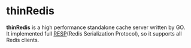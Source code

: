 # thinRedis
 **thinRedis** is a high performance standalone cache server written by GO.  
 It implemented full [RESP](https://redis.io/docs/reference/protocol-spec/)(Redis Serialization Protocol), so it supports all Redis clients.  


